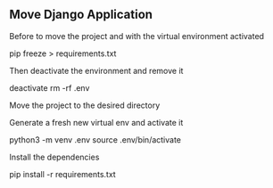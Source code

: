 
## Move Django Application

Before to move the project and with the virtual environment activated

pip freeze > requirements.txt

Then deactivate the environment and remove it

deactivate
rm -rf .env

Move the project to the desired directory

Generate a fresh new virtual env and activate it

python3 -m venv .env
source .env/bin/activate

Install the dependencies

pip install -r requirements.txt